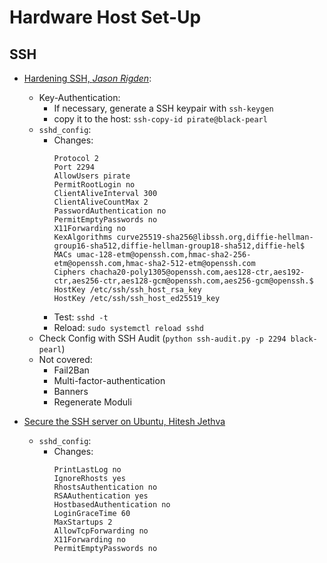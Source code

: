 # Hardware Host Set-Up

## SSH

- [Hardening SSH, _Jason Rigden_](https://medium.com/@jasonrigden/hardening-ssh-1bcb99cd4cef):

  - Key-Authentication:
    - If necessary, generate a SSH keypair with `ssh-keygen`
    - copy it to the host: `ssh-copy-id pirate@black-pearl`
  - `sshd_config`:
    - Changes:
      ```config
      Protocol 2
      Port 2294
      AllowUsers pirate
      PermitRootLogin no
      ClientAliveInterval 300
      ClientAliveCountMax 2
      PasswordAuthentication no
      PermitEmptyPasswords no
      X11Forwarding no
      KexAlgorithms curve25519-sha256@libssh.org,diffie-hellman-group16-sha512,diffie-hellman-group18-sha512,diffie-hel$
      MACs umac-128-etm@openssh.com,hmac-sha2-256-etm@openssh.com,hmac-sha2-512-etm@openssh.com
      Ciphers chacha20-poly1305@openssh.com,aes128-ctr,aes192-ctr,aes256-ctr,aes128-gcm@openssh.com,aes256-gcm@openssh.$
      HostKey /etc/ssh/ssh_host_rsa_key
      HostKey /etc/ssh/ssh_host_ed25519_key
      ```
    - Test: `sshd -t`
    - Reload: `sudo systemctl reload sshd`
  - Check Config with SSH Audit (`python ssh-audit.py -p 2294 black-pearl`)
  - Not covered:
    - Fail2Ban
    - Multi-factor-authentication
    - Banners
    - Regenerate Moduli

- [Secure the SSH server on Ubuntu, Hitesh Jethva](https://devops.profitbricks.com/tutorials/secure-the-ssh-server-on-ubuntu/)
  - `sshd_config`:
    - Changes:
      ```config
      PrintLastLog no
      IgnoreRhosts yes
      RhostsAuthentication no
      RSAAuthentication yes
      HostbasedAuthentication no
      LoginGraceTime 60
      MaxStartups 2
      AllowTcpForwarding no
      X11Forwarding no
      PermitEmptyPasswords no
      ```
